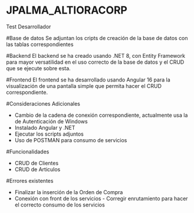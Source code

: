 # JPALMA_ALTIORACORP
 Test Desarrollador

 #Base de datos
 Se adjuntan los cripts de creación de la base de datos con las tablas correspondientes

 #Backend
 El backend se ha creado usando .NET 8, con Entity Framework para mayor versatilidad en el uso correcto de la base de datos y el CRUD que se ejecute sobre esta.

 #Frontend
 El frontend se ha desarrollado usando Angular 16 para la visualización de una pantalla simple que permita hacer el CRUD correspondiente.

#Consideraciones Adicionales
* Cambio de la cadena de conexión correspondiente, actualmente usa la de Autenticación de Windows
* Instalado Angular y .NET
* Ejecutar los scripts adjuntos
* Uso de POSTMAN para consumo de servicios

#Funcionalidades
* CRUD de Clientes
* CRUD de Articulos

#Errores existentes
* Finalizar la inserción de la Orden de Compra
* Conexión con front de los servicios - Corregir enrutamiento para hacer el correcto consumo de los servicios
  
